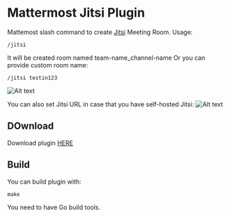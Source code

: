 # Mattermost Jitsi Plugin

Mattemost slash command to create [Jitsi](https://meet.jit.si/) Meeting Room. Usage:
```
/jitsi
```
It will be created room named team-name_channel-name
Or you can provide custom room name:
```
/jitsi testin123
```
![Alt text](https://cloud.appmodule.net/s/HCt7ExBLnJKonHm/preview "Showroom")

You can also set Jitsi URL in case that you have self-hosted Jitsi:
![Alt text](https://cloud.appmodule.net/s/HkkQbYnNebcy5Rn/preview "Settings")
## DOwnload
Download plugin [HERE]()

## Build
You can build plugin with:
```
make
```
You need to have Go build tools.
